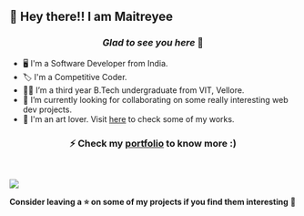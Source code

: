 ## :wave: Hey there!! I am Maitreyee 

### <p align="center">  *Glad to see you here* :yellow_heart:  </p>
* :desktop_computer:	I'm a Software Developer from India.
* :label: I'm a Competitive Coder.
* :woman_student: I’m a third year B.Tech undergraduate from VIT, Vellore.
* :telescope: I’m currently looking for collaborating on some really interesting web dev projects.
* :art: I'm an art lover. Visit [here](https://www.instagram.com/arts_shack/) to check some of my works. 

### <p align="center">  ⚡ Check my [portfolio](https://maitreyeepaliwal.github.io/MaitreyeePaliwal/) to know more :) <br/> </p> 
<br/>

![](https://komarev.com/ghpvc/?username=maitreyeepaliwal&color=blueviolet)

**Consider leaving a ⭐ on some of my projects if you find them interesting** :dart:
